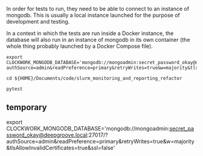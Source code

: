 
In order for tests to run, they need to be able to connect to an instance of mongodb.
This is usually a local instance launched for the purpose of development and testing.

In a context in which the tests are run inside a Docker instance, the database will
also run in an instance of mongodb in its own container (the whole thing probably
launched by a Docker Compose file).

```
export CLOCKWORK_MONGODB_DATABASE='mongodb://mongoadmin:secret_password_okay@deepgroove.local:27017/?authSource=admin&readPreference=primary&retryWrites=true&w=majority&tlsAllowInvalidCertificates=true&ssl=false'

cd ${HOME}/Documents/code/slurm_monitoring_and_reporting_refactor

pytest
```



## temporary

export CLOCKWORK_MONGODB_DATABASE='mongodb://mongoadmin:secret_password_okay@deepgroove.local:27017/?authSource=admin&readPreference=primary&retryWrites=true&w=majority&tlsAllowInvalidCertificates=true&ssl=false'
